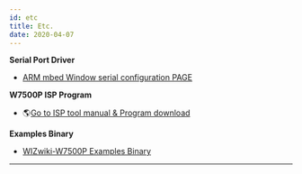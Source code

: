 ```yaml
---
id: etc
title: Etc.
date: 2020-04-07
---
```



**Serial Port Driver**

   * [ARM mbed Window serial configuration PAGE ]()

**W7500P ISP Program**

  - 🌎[Go to ISP tool manual & Program download](/products/w7500/documents/appnote/isptool)

**Examples Binary**

   * [WIZwiki-W7500P Examples Binary]()

-----
